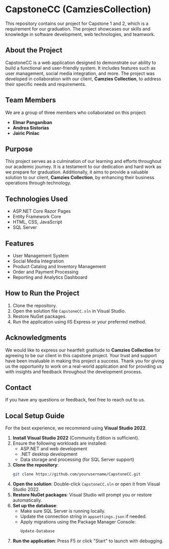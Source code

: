# CapstoneCC (CamziesCollection)

This repository contains our project for Capstone 1 and 2, which is a requirement for our graduation. The project showcases our skills and knowledge in software development, web technologies, and teamwork.

## About the Project

CapstoneCC is a web application designed to demonstrate our ability to build a functional and user-friendly system. It includes features such as user management, social media integration, and more. The project was developed in collaboration with our client, **Camzies Collection**, to address their specific needs and requirements.

## Team Members

We are a group of three members who collaborated on this project:

- **Elmar Panganiban**
- **Andrea Sistorias**
- **Jairic Pinlac**

## Purpose

This project serves as a culmination of our learning and efforts throughout our academic journey. It is a testament to our dedication and hard work as we prepare for graduation. Additionally, it aims to provide a valuable solution to our client, **Camzies Collection**, by enhancing their business operations through technology.

## Technologies Used

- ASP.NET Core Razor Pages
- Entity Framework Core
- HTML, CSS, JavaScript
- SQL Server

## Features

- User Management System
- Social Media Integration
- Product Catalog and Inventory Management
- Order and Payment Processing
- Reporting and Analytics Dashboard

## How to Run the Project

1. Clone the repository.
2. Open the solution file `CapstoneCC.sln` in Visual Studio.
3. Restore NuGet packages.
4. Run the application using IIS Express or your preferred method.

## Acknowledgments

We would like to express our heartfelt gratitude to **Camzies Collection** for agreeing to be our client in this capstone project. Your trust and support have been invaluable in making this project a success. Thank you for giving us the opportunity to work on a real-world application and for providing us with insights and feedback throughout the development process.

## Contact

If you have any questions or feedback, feel free to reach out to us.

## Local Setup Guide

For the best experience, we recommend using **Visual Studio 2022**.

1. **Install Visual Studio 2022** (Community Edition is sufficient).
2. Ensure the following workloads are installed:
   - ASP.NET and web development
   - .NET desktop development
   - Data storage and processing (for SQL Server support)
3. **Clone the repository**:
   ```sh
   git clone https://github.com/yourusername/CapstoneCC.git
   ```
4. **Open the solution**: Double-click `CapstoneCC.sln` or open it from Visual Studio 2022.
5. **Restore NuGet packages**: Visual Studio will prompt you or restore automatically.
6. **Set up the database**:
   - Make sure SQL Server is running locally.
   - Update the connection string in `appsettings.json` if needed.
   - Apply migrations using the Package Manager Console:
     ```sh
     Update-Database
     ```
7. **Run the application**: Press F5 or click "Start" to launch with debugging.